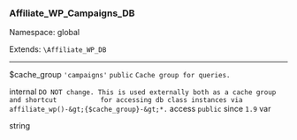 ### Affiliate_WP_Campaigns_DB

Namespace: global

Extends: `\Affiliate_WP_DB`

----


$cache_group
`'campaigns'` `public` `Cache group for queries.` 


internal
`DO NOT change. This is used externally both as a cache group and shortcut           for accessing db class instances via affiliate_wp()-&gt;{$cache_group}-&gt;*.` 
access
`public` 
since
`1.9` 
var

string

